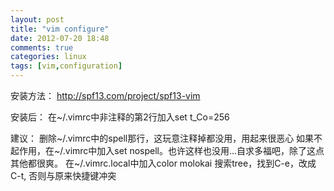 ```yaml
---
layout: post
title: "vim configure"
date: 2012-07-20 18:48
comments: true
categories: linux
tags: [vim,configuration]
---
```


安装方法：
http://spf13.com/project/spf13-vim

安装后：
在~/.vimrc中非注释的第2行加入set t_Co=256

建议：
删除~/.vimrc中的spell那行，这玩意注释掉都没用，用起来很恶心 如果不起作用，在~/.vimrc中加入set nospell。也许这样也没用...自求多福吧，除了这点其他都很爽。
在~/.vimrc.local中加入color molokai
搜索tree，找到C-e，改成C-t, 否则与原来快捷键冲突
